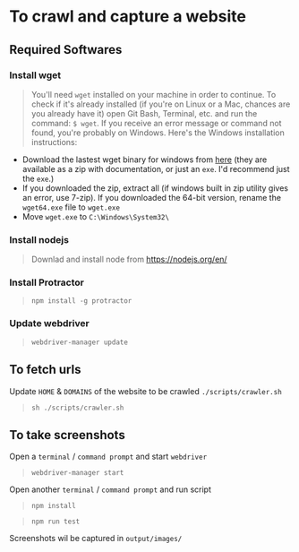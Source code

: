 # To crawl and capture a website
## Required Softwares
### Install wget

> You'll need `wget` installed on your machine in order to continue. To check if it's already installed (if you're on Linux or a Mac, chances are you already have it) open Git Bash, Terminal, etc. and run the command: `$ wget`. If you receive an error message or command not found, you're probably on Windows. Here's the Windows installation instructions:
* Download the lastest wget binary for windows from [here](https://eternallybored.org/misc/wget/) (they are available as a zip with documentation, or just an `exe`. I'd recommend just the `exe`.)
*	If you downloaded the zip, extract all (if windows built in zip utility gives an error, use 7-zip). If you downloaded the 64-bit version, rename the `wget64.exe` file to `wget.exe`
*	Move `wget.exe` to `C:\Windows\System32\`

### Install nodejs
> Downlad and install node from https://nodejs.org/en/

### Install Protractor
> `npm install -g protractor`

### Update webdriver
> `webdriver-manager update`

## To fetch urls
Update `HOME` & `DOMAINS` of the website to be crawled `./scripts/crawler.sh` 
> `sh ./scripts/crawler.sh`

## To take screenshots

Open a `terminal` / `command prompt` and start `webdriver`

> `webdriver-manager start`

Open another `terminal` / `command prompt` and run script 

> `npm install`

> `npm run test`

Screenshots wil be captured in `output/images/`

